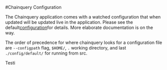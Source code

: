 #Chainquery Configuration

The Chainquery application comes with a watched configuration that when updated will be updated live in the application. Please see the default[configuration](default/chainqueryconfig.toml)for details. More elaborate documentation is on the way.

The order of precedence for where chainquery looks for a configuration file are `--configpath` flag, `$HOME/`, `.` working directory, and last `./config/default/` for running from src.

Testi